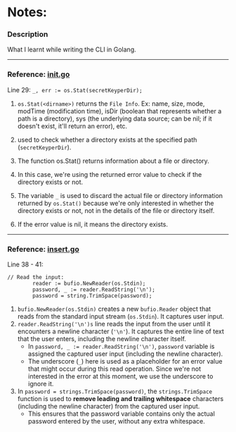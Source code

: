 # Notes:

### Description

What I learnt while writing the CLI in Golang.

---

### Reference: [init.go](../../../keyper-cli/cmd/init.go)

Line 29:
`_, err := os.Stat(secretKeyperDir);`

1. `os.Stat(<dirname>)` returns the `File Info`. Ex: name, size, mode, modTime (modification time), isDir (boolean that represents whether a path is a directory), sys (the underlying data source; can be nil; if it doesn't exist, it'll return an error), etc.
2. used to check whether a directory exists at the specified path (`secretKeyperDir`).
3. The function os.Stat() returns information about a file or directory.
4. In this case, we're using the returned error value to check if the directory exists or not.

5. The variable `_` is used to discard the actual file or directory information returned by `os.Stat()` because we're only interested in whether the directory exists or not, not in the details of the file or directory itself.

6. If the error value is nil, it means the directory exists.

---

### Reference: [insert.go](../../../keyper-cli/cmd/insert.go)

Line 38 - 41:

```
// Read the input:
		reader := bufio.NewReader(os.Stdin);
		password, _ := reader.ReadString('\n');
		password = string.TrimSpace(password);
```

1. `bufio.NewReader(os.Stdin)` creates a new `bufio.Reader` object that reads from the standard input stream (`os.Stdin`). It captures user input.
2. `reader.ReadString('\n')s` line reads the input from the user until it encounters a newline character (`'\n'`). It captures the entire line of text that the user enters, including the newline character itself.
   - In `password, _ := reader.ReadString('\n')`, `password` variable is assigned the captured user input (including the newline character).
   - The underscore (`_`) here is used as a placeholder for an error value that might occur during this read operation. Since we're not interested in the error at this moment, we use the underscore to ignore it.
3. In `password = strings.TrimSpace(password)`, the `strings.TrimSpace` function is used to **remove leading and trailing whitespace** characters (including the newline character) from the captured user input.
   - This ensures that the password variable contains only the actual password entered by the user, without any extra whitespace.

